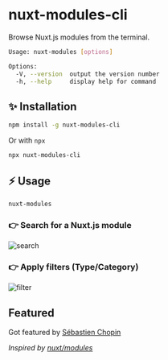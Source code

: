 # nuxt-modules-cli

Browse Nuxt.js modules from the terminal.

```sh
Usage: nuxt-modules [options]

Options:
  -V, --version  output the version number
  -h, --help     display help for command
```

## :sparkles: Installation

```bash
npm install -g nuxt-modules-cli
```

Or with `npx`

```bash
npx nuxt-modules-cli
```

## :zap: Usage

```bash
nuxt-modules
```

### :point_right: Search for a Nuxt.js module

![search](https://user-images.githubusercontent.com/25279263/97022247-82825780-1571-11eb-954b-e240cfa4b45b.gif)

### :point_right: Apply filters (Type/Category)

![filter](https://user-images.githubusercontent.com/25279263/97022859-46032b80-1572-11eb-8928-5375897d958a.gif)

## Featured

Got featured by [Sébastien Chopin](https://twitter.com/Atinux/status/1320054248089047041?s=20)

_Inspired by [nuxt/modules](https://github.com/nuxt/modules)_
